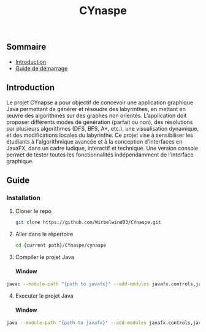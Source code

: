 <h1 align="center"> CYnaspe </h1> <br>

## Sommaire

- [Introduction](#introduction)
- [Guide de démarrage](#Guide)

## Introduction

Le projet CYnapse a pour objectif de concevoir une application graphique Java permettant de générer et résoudre des labyrinthes, en mettant en œuvre des algorithmes sur des graphes non orientés. L’application doit proposer différents modes de génération (parfait ou non), des résolutions par plusieurs algorithmes (DFS, BFS, A*, etc.), une visualisation dynamique, et des modifications locales du labyrinthe.
Ce projet vise à sensibiliser les étudiants à l'algorithmique avancée et à la conception d’interfaces en JavaFX, dans un cadre ludique, interactif et technique. Une version console permet de tester toutes les fonctionnalités indépendamment de l’interface graphique.

## Guide

### Installation
1. Cloner le repo
   ```sh
   git clone https://github.com/Wirbelwind03/CYnaspe.git
   ```
2. Aller dans le répertoire
   ```sh
   cd {current path}/CYnaspe/cynaspe
   ```
4. Compiler le projet Java
   #### Window
  ```sh
  javac --module-path "{path to javafx}" --add-modules javafx.controls,javafx.fxml -d out -sourcepath src src\Main.java
  ```
4. Executer le projet Java
   #### Window
  ```sh
  java --module-path "{path to javafx}" --add-modules javafx.controls,javafx.fxml -cp out Main
  ```
